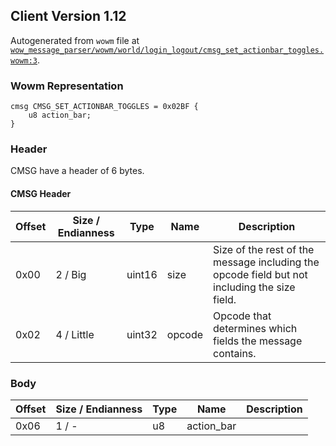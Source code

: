 ## Client Version 1.12

Autogenerated from `wowm` file at [`wow_message_parser/wowm/world/login_logout/cmsg_set_actionbar_toggles.wowm:3`](https://github.com/gtker/wow_messages/tree/main/wow_message_parser/wowm/world/login_logout/cmsg_set_actionbar_toggles.wowm#L3).

### Wowm Representation
```rust,ignore
cmsg CMSG_SET_ACTIONBAR_TOGGLES = 0x02BF {
    u8 action_bar;
}
```
### Header
CMSG have a header of 6 bytes.

#### CMSG Header
| Offset | Size / Endianness | Type   | Name   | Description |
| ------ | ----------------- | ------ | ------ | ----------- |
| 0x00   | 2 / Big           | uint16 | size   | Size of the rest of the message including the opcode field but not including the size field.|
| 0x02   | 4 / Little        | uint32 | opcode | Opcode that determines which fields the message contains.|
### Body
| Offset | Size / Endianness | Type | Name | Description |
| ------ | ----------------- | ---- | ---- | ----------- |
| 0x06 | 1 / - | u8 | action_bar |  |
